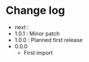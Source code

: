 # Change log

- next : 
- 1.0.1 : Minor patch
- 1.0.0 : Planned first release
- 0.0.0
  - First import
